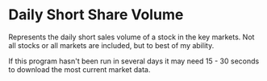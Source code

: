 # Daily Short Share Volume
Represents the daily short sales volume of a stock in the key markets. Not all stocks or all markets are included, but to best of my ability.

If this program hasn't been run in several days it may need 15 - 30 seconds to download the most current market data.




